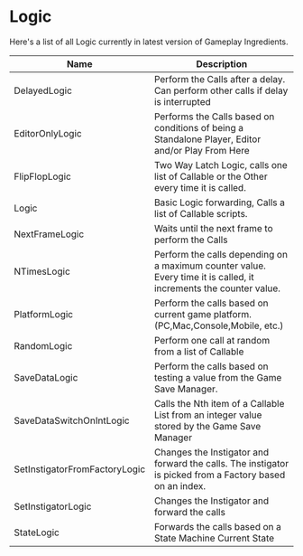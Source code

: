 # Logic

Here's a list of all Logic currently in latest version of Gameplay Ingredients.

| Name                          | Description                                                  |
| ----------------------------- | ------------------------------------------------------------ |
| DelayedLogic                  | Perform the Calls after a delay. Can perform other calls if delay is interrupted |
| EditorOnlyLogic               | Performs the Calls based on conditions of being a Standalone Player, Editor and/or Play From Here |
| FlipFlopLogic                 | Two Way Latch Logic, calls one list of Callable or the Other every time it is called. |
| Logic                         | Basic Logic forwarding, Calls a list of Callable scripts.    |
| NextFrameLogic                | Waits until the next frame to perform the Calls              |
| NTimesLogic                   | Perform the calls depending on a maximum counter value. Every time it is called, it increments the counter value. |
| PlatformLogic                 | Perform the calls based on current game platform. (PC,Mac,Console,Mobile, etc.) |
| RandomLogic                   | Perform one call at random from a list of Callable           |
| SaveDataLogic                 | Perform the calls based on testing a value from the Game Save Manager. |
| SaveDataSwitchOnIntLogic      | Calls the Nth item of a Callable List from an integer value stored by the Game Save Manager |
| SetInstigatorFromFactoryLogic | Changes the Instigator and forward the calls. The instigator is picked from a Factory based on an index. |
| SetInstigatorLogic            | Changes the Instigator and forward the calls                 |
| StateLogic                    | Forwards the calls based on a State Machine Current State    |

